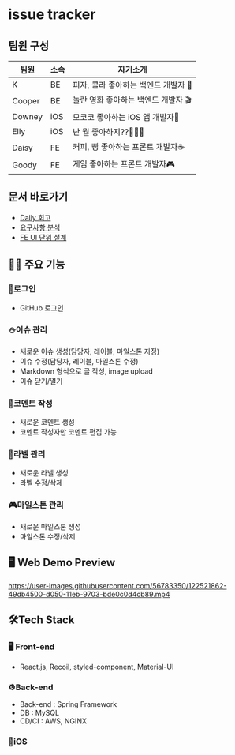 # issue tracker
## 팀원 구성
|팀원|소속|자기소개|
|------|---|---|
|K|BE|피자, 콜라 좋아하는 백엔드 개발자 🍕|
|Cooper|BE|놀란 영화 좋아하는 백엔드 개발자 🎬|
|Downey|iOS|모코코 좋아하는 iOS 앱 개발자🌱|
|Elly|iOS|난 뭘 좋아하지??🤷🏻‍♀️|
|Daisy|FE|커피, 빵 좋아하는 프론트 개발자☕️|
|Goody|FE|게임 좋아하는 프론트 개발자🎮|

## 문서 바로가기 
- [Daily 회고](https://github.com/pbg0205/issue-tracker/wiki/%ED%9A%8C%EA%B3%A0)
- [요구사항 분석](https://app.tryeraser.com/workspace/N04nRHutThYuRv7NnssJ)
- [FE UI 단위 설계](https://docs.google.com/presentation/d/1zz5-dW0guP8SdWgt6poKG8CQNlrA4zeu9EzzjkNcYkI/edit?usp=sharing)

## 🤹‍♂️ 주요 기능
### 🧩로그인 
- GitHub 로그인
### ⛄️이슈 관리 
- 새로운 이슈 생성(담당자, 레이블, 마일스톤 지정) 
- 이슈 수정(담당자, 레이블, 마일스톤 수정)
- Markdown 형식으로 글 작성, image upload
- 이슈 닫기/열기
### 🐹코멘트 작성
- 새로운 코멘트 생성
- 코멘트 작성자만 코멘트 편집 가능
### 🍉라벨 관리 
- 새로운 라벨 생성 
- 라벨 수정/삭제 
### 🎮마일스톤 관리 
- 새로운 마일스톤 생성 
- 마일스톤 수정/삭제

## 🖥 Web Demo Preview

https://user-images.githubusercontent.com/56783350/122521862-49db4500-d050-11eb-9703-bde0c0d4cb89.mp4

## 🛠Tech Stack
### 🖥 Front-end
- React.js, Recoil, styled-component, Material-UI

### ⚙️Back-end
- Back-end : Spring Framework
- DB : MySQL
- CD/CI : AWS, NGINX

### 📱iOS
